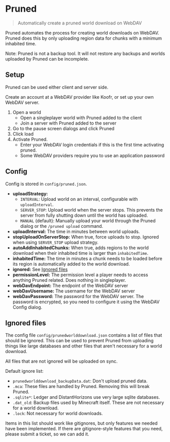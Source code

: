 # Pruned

> Automatically create a pruned world download on WebDAV

Pruned automates the process for creating world downloads on WebDAV. Pruned does this
by only uploading region data for chunks with a minimum inhabited time.

Note: Pruned is not a backup tool. It will not restore any backups
and worlds uploaded by Pruned can be incomplete.

## Setup

Pruned can be used either client and server side. 

Create an account at a WebDAV provider like Koofr, or set up your own WebDAV server.

1. Open a world
   - Open a singleplayer world with Pruned added to the client
   - Join a server with Pruned added to the server
2. Go to the pause screen dialogs and click Pruned
3. Click load
4. Activate Pruned. 
   - Enter your WebDAV login credentials if this is the first time activating pruned.
   - Some WebDAV providers require you to use an application password

## Config

Config is stored in `config/pruned.json`.

- **uploadStrategy:** 
  - `INTERVAL`: Upload world on an interval, configurable with `uploadInterval`.
  - `SERVER_STOP`: Upload world when the server stops. This prevents the server from fully 
  shutting down until the world has uploaded.
  - `MANUAL` (default): Manually upload your world through the Pruned dialog or the 
  `/pruned upload` command.
- **uploadInterval:** The time in minutes between world uploads.
- **stopUploadOnServerStop:** When true, force uploads to stop. 
Ignored when using `SERVER_STOP` upload strategy.
- **autoAddInhabitedChunks:** When true, adds regions to the world download when their inhabited
time is larger than `inhabitedTime`.
- **inhabitedTime:** The time in minutes a chunk needs to be loaded before its region is automatically
added to the world download.
- **ignored:** See [Ignored files](#ignored-files)
- **permissionLevel:** The permission level a player needs to access anything Pruned related. Does 
nothing in singleplayer.
- **webDavEndpoint:** The endpoint of the WebDAV server
- **webDavUsername:** The username for the WebDAV server
- **webDavPassword:** The password for the WebDAV server. The password is encrypted, so you need to
configure it using the WebDAV Config dialog.


## Ignored files

The config file `config/prunedworlddownload.json` contains a list of files
that should be ignored. This can be used to prevent Pruned from uploading things
like large databases and other files that aren't necessary for a world download.

All files that are not ignored will be uploaded on sync.

Default ignore list:
- `prunedworlddownload_backupData.dat`: Don't upload pruned data.
- `.mca`: These files are handled by Pruned. Removing this will break Pruned.
- `.sqlite*`: Ledger and DistantHorizons use very large sqlite databases.
- `.dat_old`: Backup files used by Minecraft itself. These are not necessary for a world download.
- `.lock`: Not necessary for world downloads.

Items in this list should work like gitignores, but only features we needed have been implemented.
If there are gitignore-style features that you need, please submit a ticket, so we can add it.